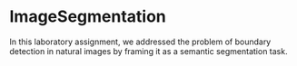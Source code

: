 # ImageSegmentation
In this laboratory assignment, we addressed the problem of boundary detection in natural images by framing it as a semantic segmentation task. 
